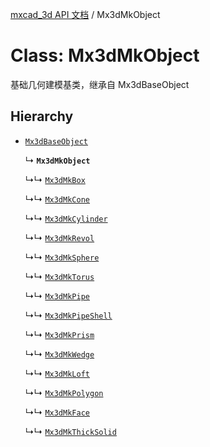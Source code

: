 [mxcad_3d API 文档](../README.md) / Mx3dMkObject

# Class: Mx3dMkObject

基础几何建模基类，继承自 Mx3dBaseObject

## Hierarchy

- [`Mx3dBaseObject`](Mx3dBaseObject.md)

  ↳ **`Mx3dMkObject`**

  ↳↳ [`Mx3dMkBox`](Mx3dMkBox.md)

  ↳↳ [`Mx3dMkCone`](Mx3dMkCone.md)

  ↳↳ [`Mx3dMkCylinder`](Mx3dMkCylinder.md)

  ↳↳ [`Mx3dMkRevol`](Mx3dMkRevol.md)

  ↳↳ [`Mx3dMkSphere`](Mx3dMkSphere.md)

  ↳↳ [`Mx3dMkTorus`](Mx3dMkTorus.md)

  ↳↳ [`Mx3dMkPipe`](Mx3dMkPipe.md)

  ↳↳ [`Mx3dMkPipeShell`](Mx3dMkPipeShell.md)

  ↳↳ [`Mx3dMkPrism`](Mx3dMkPrism.md)

  ↳↳ [`Mx3dMkWedge`](Mx3dMkWedge.md)

  ↳↳ [`Mx3dMkLoft`](Mx3dMkLoft.md)

  ↳↳ [`Mx3dMkPolygon`](Mx3dMkPolygon.md)

  ↳↳ [`Mx3dMkFace`](Mx3dMkFace.md)

  ↳↳ [`Mx3dMkThickSolid`](Mx3dMkThickSolid.md)
